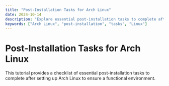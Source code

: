 ```yaml
---
title: "Post-Installation Tasks for Arch Linux"
date: 2024-10-14
description: "Explore essential post-installation tasks to complete after installing Arch Linux."
keywords: ["Arch Linux", "post-installation", "tasks", "Linux"]
---
```


# Post-Installation Tasks for Arch Linux

This tutorial provides a checklist of essential post-installation tasks to complete after setting up Arch Linux to ensure a functional environment.
